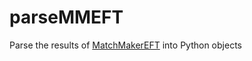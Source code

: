 # parseMMEFT

Parse the results of [MatchMakerEFT](https://ftae.ugr.es/matchmakereft) into Python objects

